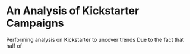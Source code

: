 # An Analysis of Kickstarter Campaigns
Performing analysis on Kickstarter to uncover trends
Due to the fact that half of 
